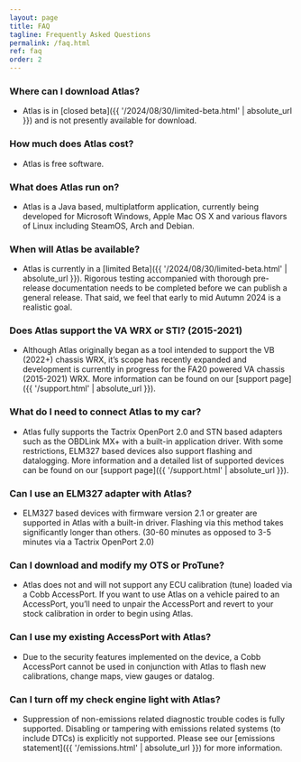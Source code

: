 ```yaml
---
layout: page
title: FAQ
tagline: Frequently Asked Questions
permalink: /faq.html
ref: faq
order: 2
---
```


### Where can I download Atlas?
* Atlas is in [closed beta]({{ '/2024/08/30/limited-beta.html' | absolute_url }}) and is not presently available for download.

### How much does Atlas cost?
* Atlas is free software. 

### What does Atlas run on?
* Atlas is a Java based, multiplatform application, currently being developed for Microsoft Windows, Apple Mac OS X and various flavors of Linux including SteamOS, Arch and Debian. 

### When will Atlas be available?
* Atlas is currently in a [limited Beta]({{ '/2024/08/30/limited-beta.html' | absolute_url }}). Rigorous testing accompanied with thorough pre-release documentation needs to be completed before we can publish a general release. That said, we feel that early to mid Autumn 2024 is a realistic goal. 

### Does Atlas support the VA WRX or STI? (2015-2021)
* Although Atlas originally began as a tool intended to support the VB (2022+) chassis WRX, it’s scope has recently expanded and development is currently in progress for the FA20 powered VA chassis (2015-2021) WRX. More information can be found on our [support page]({{ '/support.html' | absolute_url }}). 

### What do I need to connect Atlas to my car?
* Atlas fully supports the Tactrix OpenPort 2.0 and STN based adapters such as the OBDLink MX+ with a built-in application driver. With some restrictions, ELM327 based devices also support flashing and datalogging. More information and a detailed list of supported devices can be found on our [support page]({{ '/support.html' | absolute_url }}). 

### Can I use an ELM327 adapter with Atlas?
* ELM327 based devices with firmware version 2.1 or greater are supported in Atlas with a built-in driver. Flashing via this method takes significantly longer than others. (30-60 minutes as opposed to 3-5 minutes via a Tactrix OpenPort 2.0)

### Can I download and modify my OTS or ProTune?
* Atlas does not and will not support any ECU calibration (tune) loaded via a Cobb AccessPort. If you want to use Atlas on a vehicle paired to an AccessPort, you’ll need to unpair the AccessPort and revert to your stock calibration in order to begin using Atlas.

### Can I use my existing AccessPort with Atlas?
* Due to the security features implemented on the device, a Cobb AccessPort cannot be used in conjunction with Atlas to flash new calibrations, change maps, view gauges or datalog.

### Can I turn off my check engine light with Atlas?
* Suppression of non-emissions related diagnostic trouble codes is fully supported. Disabling or tampering with emissions related systems (to include DTCs) is explicitly not supported. Please see our [emissions statement]({{ '/emissions.html' | absolute_url }}) for more information.
